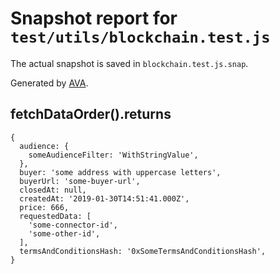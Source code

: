 # Snapshot report for `test/utils/blockchain.test.js`

The actual snapshot is saved in `blockchain.test.js.snap`.

Generated by [AVA](https://ava.li).

## fetchDataOrder().returns

    {
      audience: {
        someAudienceFilter: 'WithStringValue',
      },
      buyer: 'some address with uppercase letters',
      buyerUrl: 'some-buyer-url',
      closedAt: null,
      createdAt: '2019-01-30T14:51:41.000Z',
      price: 666,
      requestedData: [
        'some-connector-id',
        'some-other-id',
      ],
      termsAndConditionsHash: '0xSomeTermsAndConditionsHash',
    }
